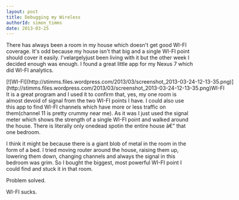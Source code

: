 ```yaml
---
layout: post
title: Debugging my Wireless
authorId: simon_timms
date: 2013-03-25
---
```


There has always been a room in my house which doesn't get good WI-FI coverage. It's odd because my house isn't that big and a single WI-FI point should cover it easily. I'velargelyjust been living with it but the other week I decided enough was enough. I found a great little app for my Nexus 7 which did WI-FI analytics.

<div class="wp-caption aligncenter" id="attachment_2495" style="width: 760px">[![WI-FI](http://stimms.files.wordpress.com/2013/03/screenshot_2013-03-24-12-13-35.png)](http://stimms.files.wordpress.com/2013/03/screenshot_2013-03-24-12-13-35.png)WI-FI

</div>It is a great program and I used it to confirm that, yes, my one room is almost devoid of signal from the two WI-FI points I have. I could also use this app to find WI-FI channels which have more or less traffic on them(channel 11 is pretty crummy near me). As it was I just used the signal meter which shows the strength of a single WI-FI point and walked around the house. There is literally only onedead spotin the entire house â€“ that one bedroom.

I think it might be because there is a giant blob of metal in the room in the form of a bed. I tried moving router around the house, raising them up, lowering them down, changing channels and always the signal in this bedroom was grim. So I bought the biggest, most powerful WI-FI point I could find and stuck it in that room.

Problem solved.

WI-FI sucks.



